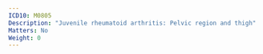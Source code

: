 ```yaml
---
ICD10: M0805
Description: "Juvenile rheumatoid arthritis: Pelvic region and thigh"
Matters: No
Weight: 0
---
```


